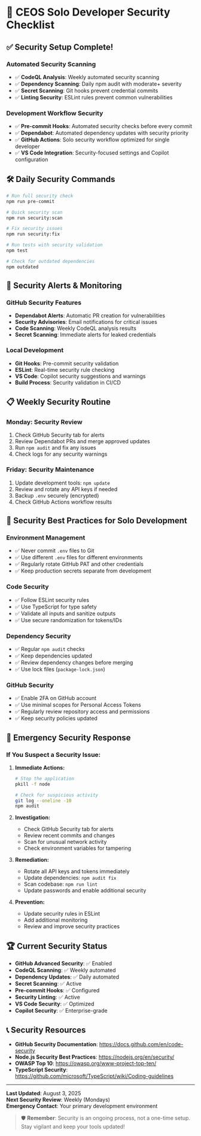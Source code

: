 # 🔐 CEOS Solo Developer Security Checklist

## ✅ **Security Setup Complete!**

### **Automated Security Scanning**
- ✅ **CodeQL Analysis**: Weekly automated security scanning
- ✅ **Dependency Scanning**: Daily npm audit with moderate+ severity
- ✅ **Secret Scanning**: Git hooks prevent credential commits
- ✅ **Linting Security**: ESLint rules prevent common vulnerabilities

### **Development Workflow Security**
- ✅ **Pre-commit Hooks**: Automated security checks before every commit
- ✅ **Dependabot**: Automated dependency updates with security priority
- ✅ **GitHub Actions**: Solo security workflow optimized for single developer
- ✅ **VS Code Integration**: Security-focused settings and Copilot configuration

## 🛠️ **Daily Security Commands**

```bash
# Run full security check
npm run pre-commit

# Quick security scan
npm run security:scan

# Fix security issues
npm run security:fix

# Run tests with security validation
npm test

# Check for outdated dependencies
npm outdated
```

## 🚨 **Security Alerts & Monitoring**

### **GitHub Security Features**
- **Dependabot Alerts**: Automatic PR creation for vulnerabilities
- **Security Advisories**: Email notifications for critical issues
- **Code Scanning**: Weekly CodeQL analysis results
- **Secret Scanning**: Immediate alerts for leaked credentials

### **Local Development**
- **Git Hooks**: Pre-commit security validation
- **ESLint**: Real-time security rule checking
- **VS Code**: Copilot security suggestions and warnings
- **Build Process**: Security validation in CI/CD

## 📋 **Weekly Security Routine**

### **Monday: Security Review**
1. Check GitHub Security tab for alerts
2. Review Dependabot PRs and merge approved updates
3. Run `npm audit` and fix any issues
4. Check logs for any security warnings

### **Friday: Security Maintenance**
1. Update development tools: `npm update`
2. Review and rotate any API keys if needed
3. Backup `.env` securely (encrypted)
4. Check GitHub Actions workflow results

## 🎯 **Security Best Practices for Solo Development**

### **Environment Management**
- ✅ Never commit `.env` files to Git
- ✅ Use different `.env` files for different environments
- ✅ Regularly rotate GitHub PAT and other credentials
- ✅ Keep production secrets separate from development

### **Code Security**
- ✅ Follow ESLint security rules
- ✅ Use TypeScript for type safety
- ✅ Validate all inputs and sanitize outputs
- ✅ Use secure randomization for tokens/IDs

### **Dependency Security**
- ✅ Regular `npm audit` checks
- ✅ Keep dependencies updated
- ✅ Review dependency changes before merging
- ✅ Use lock files (`package-lock.json`)

### **GitHub Security**
- ✅ Enable 2FA on GitHub account
- ✅ Use minimal scopes for Personal Access Tokens
- ✅ Regularly review repository access and permissions
- ✅ Keep security policies updated

## 🔧 **Emergency Security Response**

### **If You Suspect a Security Issue:**

1. **Immediate Actions:**
   ```bash
   # Stop the application
   pkill -f node
   
   # Check for suspicious activity
   git log --oneline -10
   npm audit
   ```

2. **Investigation:**
   - Check GitHub Security tab for alerts
   - Review recent commits and changes
   - Scan for unusual network activity
   - Check environment variables for tampering

3. **Remediation:**
   - Rotate all API keys and tokens immediately
   - Update dependencies: `npm audit fix`
   - Scan codebase: `npm run lint`
   - Update passwords and enable additional security

4. **Prevention:**
   - Update security rules in ESLint
   - Add additional monitoring
   - Review and improve security practices

## 🏆 **Current Security Status**

- **GitHub Advanced Security**: ✅ Enabled
- **CodeQL Scanning**: ✅ Weekly automated
- **Dependency Updates**: ✅ Daily automated  
- **Secret Scanning**: ✅ Active
- **Pre-commit Hooks**: ✅ Configured
- **Security Linting**: ✅ Active
- **VS Code Security**: ✅ Optimized
- **Copilot Security**: ✅ Enterprise-grade

## 📞 **Security Resources**

- **GitHub Security Documentation**: https://docs.github.com/en/code-security
- **Node.js Security Best Practices**: https://nodejs.org/en/security/
- **OWASP Top 10**: https://owasp.org/www-project-top-ten/
- **TypeScript Security**: https://github.com/microsoft/TypeScript/wiki/Coding-guidelines

---

**Last Updated**: August 3, 2025  
**Next Security Review**: Weekly (Mondays)  
**Emergency Contact**: Your primary development environment

> 🛡️ **Remember**: Security is an ongoing process, not a one-time setup. Stay vigilant and keep your tools updated!
